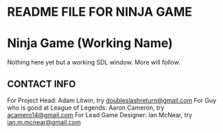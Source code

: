 # README FILE FOR NINJA GAME

Ninja Game (Working Name)
=========================

Nothing here yet but a working SDL window.
More will follow.

CONTACT INFO
------------

For Project Head: Adam Litwin, try doubleslashreturn@gmail.com
For Guy who is good at League of Legends: Aaron Cameron, try acamero14@gmail.com
For Lead Game Designer: Ian McNear, try ian.m.mcnear@gmail.com